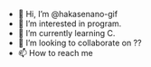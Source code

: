 - 👋 Hi, I’m @hakasenano-gif
- 👀 I’m interested in program.
- 🌱 I’m currently learning C.
- 💞️ I’m looking to collaborate on ??
- 📫 How to reach me 

<!---
hakasenano-gif/hakasenano-gif is a ✨ special ✨ repository because its `README.md` (this file) appears on your GitHub profile.
You can click the Preview link to take a look at your changes.
--->
